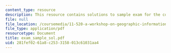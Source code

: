 ```yaml
---
content_type: resource
description: This resource contains solutions to sample exam for the course.
file: null
file_location: /coursemedia/11-520-a-workshop-on-geographic-information-systems-fall-2005/281fef0261a8c2533158013c61031aa4_exam_sample_sol.pdf
file_type: application/pdf
resourcetype: Document
title: exam_sample_sol.pdf
uid: 281fef02-61a8-c253-3158-013c61031aa4
---
```

